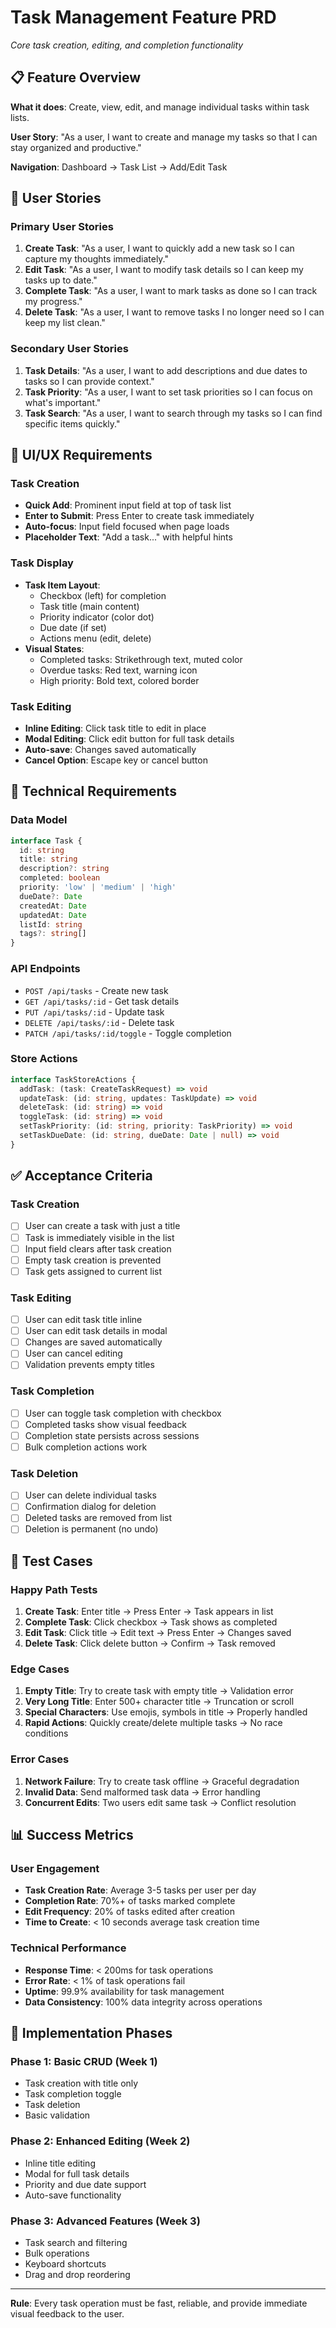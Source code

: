# Task Management Feature PRD
*Core task creation, editing, and completion functionality*

## 📋 Feature Overview

**What it does**: Create, view, edit, and manage individual tasks within task lists.

**User Story**: "As a user, I want to create and manage my tasks so that I can stay organized and productive."

**Navigation**: Dashboard → Task List → Add/Edit Task

## 🎯 User Stories

### Primary User Stories
1. **Create Task**: "As a user, I want to quickly add a new task so I can capture my thoughts immediately."
2. **Edit Task**: "As a user, I want to modify task details so I can keep my tasks up to date."
3. **Complete Task**: "As a user, I want to mark tasks as done so I can track my progress."
4. **Delete Task**: "As a user, I want to remove tasks I no longer need so I can keep my list clean."

### Secondary User Stories
1. **Task Details**: "As a user, I want to add descriptions and due dates to tasks so I can provide context."
2. **Task Priority**: "As a user, I want to set task priorities so I can focus on what's important."
3. **Task Search**: "As a user, I want to search through my tasks so I can find specific items quickly."

## 🎨 UI/UX Requirements

### Task Creation
- **Quick Add**: Prominent input field at top of task list
- **Enter to Submit**: Press Enter to create task immediately
- **Auto-focus**: Input field focused when page loads
- **Placeholder Text**: "Add a task..." with helpful hints

### Task Display
- **Task Item Layout**:
  - Checkbox (left) for completion
  - Task title (main content)
  - Priority indicator (color dot)
  - Due date (if set)
  - Actions menu (edit, delete)
- **Visual States**:
  - Completed tasks: Strikethrough text, muted color
  - Overdue tasks: Red text, warning icon
  - High priority: Bold text, colored border

### Task Editing
- **Inline Editing**: Click task title to edit in place
- **Modal Editing**: Click edit button for full task details
- **Auto-save**: Changes saved automatically
- **Cancel Option**: Escape key or cancel button

## 🔧 Technical Requirements

### Data Model
```typescript
interface Task {
  id: string
  title: string
  description?: string
  completed: boolean
  priority: 'low' | 'medium' | 'high'
  dueDate?: Date
  createdAt: Date
  updatedAt: Date
  listId: string
  tags?: string[]
}
```

### API Endpoints
- `POST /api/tasks` - Create new task
- `GET /api/tasks/:id` - Get task details
- `PUT /api/tasks/:id` - Update task
- `DELETE /api/tasks/:id` - Delete task
- `PATCH /api/tasks/:id/toggle` - Toggle completion

### Store Actions
```typescript
interface TaskStoreActions {
  addTask: (task: CreateTaskRequest) => void
  updateTask: (id: string, updates: TaskUpdate) => void
  deleteTask: (id: string) => void
  toggleTask: (id: string) => void
  setTaskPriority: (id: string, priority: TaskPriority) => void
  setTaskDueDate: (id: string, dueDate: Date | null) => void
}
```

## ✅ Acceptance Criteria

### Task Creation
- [ ] User can create a task with just a title
- [ ] Task is immediately visible in the list
- [ ] Input field clears after task creation
- [ ] Empty task creation is prevented
- [ ] Task gets assigned to current list

### Task Editing
- [ ] User can edit task title inline
- [ ] User can edit task details in modal
- [ ] Changes are saved automatically
- [ ] User can cancel editing
- [ ] Validation prevents empty titles

### Task Completion
- [ ] User can toggle task completion with checkbox
- [ ] Completed tasks show visual feedback
- [ ] Completion state persists across sessions
- [ ] Bulk completion actions work

### Task Deletion
- [ ] User can delete individual tasks
- [ ] Confirmation dialog for deletion
- [ ] Deleted tasks are removed from list
- [ ] Deletion is permanent (no undo)

## 🧪 Test Cases

### Happy Path Tests
1. **Create Task**: Enter title → Press Enter → Task appears in list
2. **Complete Task**: Click checkbox → Task shows as completed
3. **Edit Task**: Click title → Edit text → Press Enter → Changes saved
4. **Delete Task**: Click delete button → Confirm → Task removed

### Edge Cases
1. **Empty Title**: Try to create task with empty title → Validation error
2. **Very Long Title**: Enter 500+ character title → Truncation or scroll
3. **Special Characters**: Use emojis, symbols in title → Properly handled
4. **Rapid Actions**: Quickly create/delete multiple tasks → No race conditions

### Error Cases
1. **Network Failure**: Try to create task offline → Graceful degradation
2. **Invalid Data**: Send malformed task data → Error handling
3. **Concurrent Edits**: Two users edit same task → Conflict resolution

## 📊 Success Metrics

### User Engagement
- **Task Creation Rate**: Average 3-5 tasks per user per day
- **Completion Rate**: 70%+ of tasks marked complete
- **Edit Frequency**: 20% of tasks edited after creation
- **Time to Create**: < 10 seconds average task creation time

### Technical Performance
- **Response Time**: < 200ms for task operations
- **Error Rate**: < 1% of task operations fail
- **Uptime**: 99.9% availability for task management
- **Data Consistency**: 100% data integrity across operations

## 🚀 Implementation Phases

### Phase 1: Basic CRUD (Week 1)
- Task creation with title only
- Task completion toggle
- Task deletion
- Basic validation

### Phase 2: Enhanced Editing (Week 2)
- Inline title editing
- Modal for full task details
- Priority and due date support
- Auto-save functionality

### Phase 3: Advanced Features (Week 3)
- Task search and filtering
- Bulk operations
- Keyboard shortcuts
- Drag and drop reordering

---

**Rule**: Every task operation must be fast, reliable, and provide immediate visual feedback to the user.
